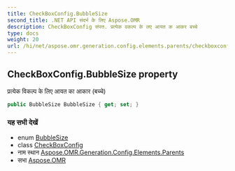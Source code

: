 ```yaml
---
title: CheckBoxConfig.BubbleSize
second_title: .NET API संदर्भ के लिए Aspose.OMR
description: CheckBoxConfig संपत्त. प्रत्येक वकल्प के लए आयत क आकर बच्चे
type: docs
weight: 20
url: /hi/net/aspose.omr.generation.config.elements.parents/checkboxconfig/bubblesize/
---
```

## CheckBoxConfig.BubbleSize property

प्रत्येक विकल्प के लिए आयत का आकार (बच्चे)

```csharp
public BubbleSize BubbleSize { get; set; }
```

### यह सभी देखें

* enum [BubbleSize](../../../aspose.omr.generation/bubblesize/)
* class [CheckBoxConfig](../)
* नाम स्थान [Aspose.OMR.Generation.Config.Elements.Parents](../../checkboxconfig/)
* सभा [Aspose.OMR](../../../)


